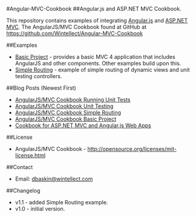 #Angular-MVC-Cookbook
##Angular.js and ASP.NET MVC Cookbook.

This repository contains examples of integrating [Angular.js](http://angularjs.org/) 
and [ASP.NET MVC](http://www.asp.net/mvc). The AngularJS/MVC Cookbook found at GitHub at
https://github.com/Wintellect/Angular-MVC-Cookbook

##Examples
- [Basic Project](./BasicProject) - provides a basic MVC 4 application that includes AngularJS
and other components. Other examples build upon this.
- [Simple Routing](./SimpleRouting) - example of simple routing of dynamic views and unit testing
controllers.

##Blog Posts (Newest First)
- [AngularJS/MVC Cookbook Running Unit Tests](http://blog.dfbaskin.com/2013/02/angularjsmvc-cookbook-running-unit-tests.html)
- [AngularJS/MVC Cookbook Unit Testing](http://blog.dfbaskin.com/2013/02/angularjsmvc-cookbook-unit-testing.html)
- [AngularJS/MVC Cookbook Simple Routing](http://blog.dfbaskin.com/2013/02/angularjsmvc-cookbook-simple-routing.html)
- [AngularJS/MVC Cookbook Basic Project](http://blog.dfbaskin.com/2013/02/angularjsmvc-cookbook-basic-project.html)
- [Cookbook for ASP.NET MVC and Angular.js Web Apps](http://blog.dfbaskin.com/2013/02/cookbook-for-aspnet-mvc-and-angularjs.html)

##License
- AngularJS/MVC Cookbook - http://opensource.org/licenses/mit-license.html

##Contact
- Email: dbaskin@wintellect.com

##Changelog
- v1.1 - added Simple Routing example.
- v1.0 - initial version.
